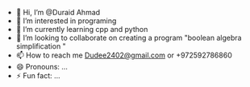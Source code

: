 - 👋 Hi, I’m @Duraid Ahmad
- 👀 I’m interested in programing
- 🌱 I’m currently learning cpp and python
- 💞️ I’m looking to collaborate on creating a program "boolean algebra simplification " 
- 📫 How to reach me Dudee2402@gmail.com or +972592786860
- 😄 Pronouns: ...
- ⚡ Fun fact: ...

<!---
dudee1813/dudee1813 is a ✨ special ✨ repository because its `README.md` (this file) appears on your GitHub profile.
You can click the Preview link to take a look at your changes.
--->
